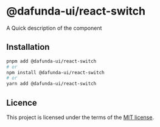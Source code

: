 # @dafunda-ui/react-switch

A Quick description of the component

## Installation

```sh
pnpm add @dafunda-ui/react-switch
# or
npm install @dafunda-ui/react-switch
# or
yarn add @dafunda-ui/react-switch
```

## Licence

This project is licensed under the terms of the
[MIT license](https://github.com/dafundacom/dafunda-ui/blob/master/LICENSE).
